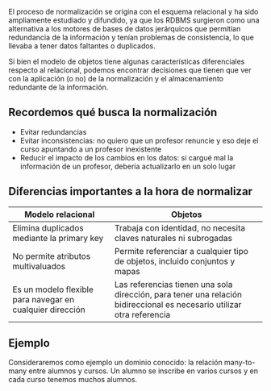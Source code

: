 El proceso de normalización se origina con el esquema relacional y ha sido ampliamente estudiado y difundido, ya que los RDBMS surgieron como una alternativa a los motores de bases de datos jerárquicos que permitían redundancia de la información y tenían problemas de consistencia, lo que llevaba a tener datos faltantes o duplicados.

Si bien el modelo de objetos tiene algunas características diferenciales respecto al relacional, podemos encontrar decisiones que tienen que ver con la aplicación (o no) de la normalización y el almacenamiento redundante de la información.

Recordemos qué busca la normalización
-------------------------------------

-   Evitar redundancias
-   Evitar inconsistencias: no quiero que un profesor renuncie y eso deje el curso apuntando a un profesor inexistente
-   Reducir el impacto de los cambios en los datos: si cargué mal la información de un profesor, debería actualizarlo en un solo lugar

Diferencias importantes a la hora de normalizar
-----------------------------------------------

| Modelo relacional                                         | Objetos                                                                                                                |
|-----------------------------------------------------------|------------------------------------------------------------------------------------------------------------------------|
| Elimina duplicados mediante la primary key                | Trabaja con identidad, no necesita claves naturales ni subrogadas                                                      |
| No permite atributos multivaluados                        | Permite referenciar a cualquier tipo de objetos, incluido conjuntos y mapas                                            |
| Es un modelo flexible para navegar en cualquier dirección | Las referencias tienen una sola dirección, para tener una relación bidireccional es necesario utilizar otra referencia |

Ejemplo
-------

Consideraremos como ejemplo un dominio conocido: la relación many-to-many entre alumnos y cursos. Un alumno se inscribe en varios cursos y en cada curso tenemos muchos alumnos.
